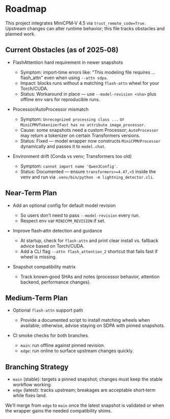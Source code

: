 # Roadmap

This project integrates MiniCPM‑V 4.5 via `trust_remote_code=True`. Upstream changes can alter runtime behavior; this file tracks obstacles and planned work.

## Current Obstacles (as of 2025‑08)

- FlashAttention hard requirement in newer snapshots
  - Symptom: import‑time errors like: "This modeling file requires ... flash_attn" even when using `--attn sdpa`.
  - Impact: blocks runs without a matching `flash-attn` wheel for your Torch/CUDA.
  - Status: Workaround in place — use `--model-revision <sha>` plus offline env vars for reproducible runs.

- Processor/AutoProcessor mismatch
  - Symptom: `Unrecognized processing class ...` or `MiniCPMVTokenizerFast has no attribute image_processor`.
  - Cause: some snapshots need a custom Processor; `AutoProcessor` may return a tokenizer on certain Transformers versions.
  - Status: Fixed — model wrapper now constructs `MiniCPMVProcessor` dynamically and passes it to `model.chat`.

- Environment drift (Conda vs venv; Transformers too old)
  - Symptom: `cannot import name 'Qwen3Config'`.
  - Status: Documented — ensure `transformers>=4.47,<5` inside the venv and run via `.venv/bin/python -m lightning_detector.cli`.

## Near‑Term Plan

- Add an optional config for default model revision
  - So users don’t need to pass `--model-revision` every run.
  - Respect env var `MINICPM_REVISION` if set.

- Improve flash‑attn detection and guidance
  - At startup, check for `flash-attn` and print clear install vs. fallback advice based on Torch/CUDA.
  - Add a CLI flag `--attn flash_attention_2` shortcut that fails fast if wheel is missing.

- Snapshot compatibility matrix
  - Track known‑good SHAs and notes (processor behavior, attention backend, performance changes).

## Medium‑Term Plan

- Optional `flash-attn` support path
  - Provide a documented script to install matching wheels when available; otherwise, advise staying on SDPA with pinned snapshots.

- CI smoke checks for both branches
  - `main`: run offline against pinned revision.
  - `edge`: run online to surface upstream changes quickly.

## Branching Strategy

- `main` (stable): targets a pinned snapshot; changes must keep the stable workflow working.
- `edge` (latest): tracks upstream; breakages are acceptable short‑term while fixes land.

We’ll merge from `edge` to `main` once the latest snapshot is validated or when the wrapper gains the needed compatibility shims.

